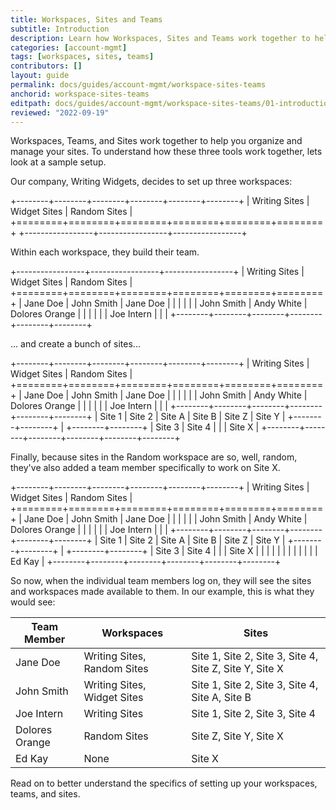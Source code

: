```yaml
---
title: Workspaces, Sites and Teams
subtitle: Introduction
description: Learn how Workspaces, Sites and Teams work together to help you manage your sites.
categories: [account-mgmt]
tags: [workspaces, sites, teams]
contributors: []
layout: guide
permalink: docs/guides/account-mgmt/workspace-sites-teams
anchorid: workspace-sites-teams
editpath: docs/guides/account-mgmt/workspace-sites-teams/01-introduction.md
reviewed: "2022-09-19"
---
```


Workspaces, Teams, and Sites work together to help you organize and manage your sites.  To understand how these three tools work together, lets look at a sample setup.

Our company, Writing Widgets, decides to set up three workspaces:

+--------+--------+--------+--------+--------+--------+
| Writing Sites   | Widget Sites    | Random Sites    |
+========+========+========+========+========+========+
+-----------------+-----------------+-----------------+

Within each workspace, they build their team.

+-----------------+-----------------+-----------------+
| Writing Sites   | Widget Sites    | Random Sites    |
+========+========+========+========+========+========+
| Jane Doe        | John Smith      | Jane Doe        |
|                 |                 |                 |
| John Smith      | Andy White      | Dolores Orange  |
|                 |                 |                 |
| Joe Intern      |                 |                 |
+--------+--------+--------+--------+--------+--------+

... and create a bunch of sites...

+--------+--------+--------+--------+--------+--------+
| Writing Sites   | Widget Sites    | Random Sites    |
+========+========+========+========+========+========+
| Jane Doe        | John Smith      | Jane Doe        |
|                 |                 |                 |
| John Smith      | Andy White      | Dolores Orange  |
|                 |                 |                 |
| Joe Intern      |                 |                 |
+--------+--------+--------+--------+--------+--------+
| Site 1 | Site 2 | Site A | Site B | Site Z | Site Y |
+--------+--------+        |        +--------+--------+
| Site 3 | Site 4 |        |        | Site X          |
+--------+--------+--------+--------+--------+--------+

Finally, because sites in the Random workspace are so, well, random, they've also added a team member specifically to work on Site X.

+--------+--------+--------+--------+--------+--------+
| Writing Sites   | Widget Sites    | Random Sites    |
+========+========+========+========+========+========+
| Jane Doe        | John Smith      | Jane Doe        |
|                 |                 |                 |
| John Smith      | Andy White      | Dolores Orange  |
|                 |                 |                 |
| Joe Intern      |                 |                 |
+--------+--------+--------+--------+--------+--------+
| Site 1 | Site 2 | Site A | Site B | Site Z | Site Y |
+--------+--------+        |        +--------+--------+
| Site 3 | Site 4 |        |        | Site X          |
|        |        |        |        |                 |
|        |        |        |        | Ed Kay          |
+--------+--------+--------+--------+--------+--------+

So now, when the individual team members log on, they will see the sites and workspaces made available to them.  In our example, this is what they would see:

| Team Member | Workspaces | Sites |
|---|---|---|
| Jane Doe |Writing Sites, Random Sites|Site 1, Site 2, Site 3, Site 4, Site Z, Site Y, Site X|
| John Smith |Writing Sites, Widget Sites|Site 1, Site 2, Site 3, Site 4, Site A, Site B|
| Joe Intern |Writing Sites|Site 1, Site 2, Site 3, Site 4|
| Dolores Orange |Random Sites|Site Z, Site Y, Site X|
| Ed Kay |None|Site X|

Read on to better understand the specifics of setting up your workspaces, teams, and sites.
